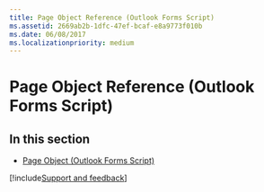 ```yaml
---
title: Page Object Reference (Outlook Forms Script)
ms.assetid: 2669ab2b-1dfc-47ef-bcaf-e8a9773f010b
ms.date: 06/08/2017
ms.localizationpriority: medium
---
```



# Page Object Reference (Outlook Forms Script)

## In this section


- [Page Object (Outlook Forms Script)](Outlook.page.md)
    


[!include[Support and feedback](~/includes/feedback-boilerplate.md)]